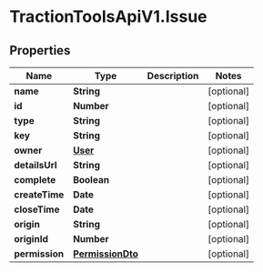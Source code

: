# TractionToolsApiV1.Issue

## Properties
Name | Type | Description | Notes
------------ | ------------- | ------------- | -------------
**name** | **String** |  | [optional] 
**id** | **Number** |  | [optional] 
**type** | **String** |  | [optional] 
**key** | **String** |  | [optional] 
**owner** | [**User**](User.md) |  | [optional] 
**detailsUrl** | **String** |  | [optional] 
**complete** | **Boolean** |  | [optional] 
**createTime** | **Date** |  | [optional] 
**closeTime** | **Date** |  | [optional] 
**origin** | **String** |  | [optional] 
**originId** | **Number** |  | [optional] 
**permission** | [**PermissionDto**](PermissionDto.md) |  | [optional] 


